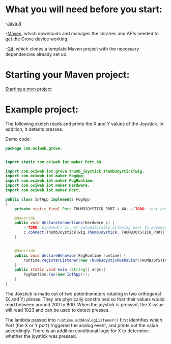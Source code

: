 # What you will need before you start:
-[Java 8](https://docs.oracle.com/javase/8/docs/technotes/guides/install/install_overview.html) 

-[Maven](https://maven.apache.org/install.html), which downloads and manages the libraries and APIs needed to get the Grove device working.

-[Git](https://git-scm.com/), which clones a template Maven project with the necessary dependencies already set up.

# Starting your Maven project: 
[Starting a mvn project](https://github.com/oci-pronghorn/FogLighter/blob/master/README.md)

# Example project:

The following sketch reads and prints the X and Y values of the Joystick. In addition, it detects presses.

Demo code: 


```java
package com.ociweb.grove;


import static com.ociweb.iot.maker.Port.A0;

import com.ociweb.iot.grove.thumb_joystick.ThumbJoystickTwig;
import com.ociweb.iot.maker.FogApp;
import com.ociweb.iot.maker.FogRuntime;
import com.ociweb.iot.maker.Hardware;
import com.ociweb.iot.maker.Port;

public class IoTApp implements FogApp
{
	private static final Port THUMBJOYSTICK_PORT = A0; //TODO: test and fix with A2 should work...

	@Override
	public void declareConnections(Hardware c) {
		//TODO: pinUsed() is not automatically allowing user to automatically connect both ports once one port is connected
		c.connect(ThumbJoystickTwig.ThumbJoystick, THUMBJOYSTICK_PORT);
	}


	@Override
	public void declareBehavior(FogRuntime runtime) {
		runtime.registerListener(new ThumbJoystickBehavior(THUMBJOYSTICK_PORT));
	}
	public static void main (String[] args){
		FogRuntime.run(new IoTApp());
	}
}
```



The Joystick is made out of two potentiometers rotating in two orthogonal (X and Y) planes. They are physically constrained so that their values would read between around 200 to 800. When the joystick is pressed, the X value will read 1023 and can be used to detect presses.

The lambda passed into ```runtime.addAnalogListener()``` first identifies which Port (the X or Y port) triggered the analog event, and prints out the value accordingly. There is an addition conditional logic for X to determine whether the joystick was pressed.






